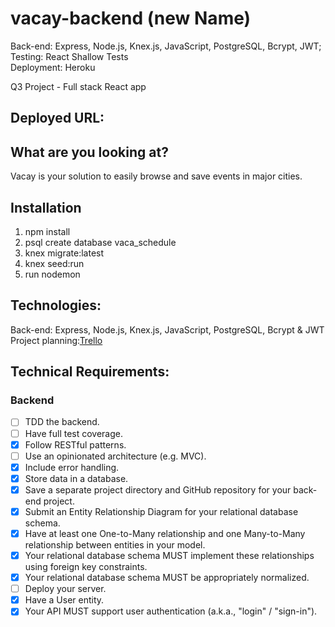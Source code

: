 # vacay-backend (new Name)
Back-end: Express, Node.js, Knex.js, JavaScript, PostgreSQL, Bcrypt, JWT;<br>
Testing: React Shallow Tests<br>
Deployment: Heroku <br>

Q3 Project - Full stack React app

## Deployed URL:

## What are you looking at?
Vacay is your solution to easily browse and save events in major cities.

## Installation
1. npm install
2. psql create database vaca_schedule
3. knex migrate:latest
4. knex seed:run
5. run nodemon


## Technologies:
Back-end: Express, Node.js, Knex.js, JavaScript, PostgreSQL, Bcrypt & JWT <br>
Project planning:[Trello](https://trello.com/b/6JR8BIc0/q3)

## Technical Requirements:
### Backend

- [ ] TDD the backend.
- [ ] Have full test coverage.
- [x] Follow RESTful patterns.
- [ ] Use an opinionated architecture (e.g. MVC).
- [x] Include error handling.
- [x] Store data in a database.
- [x] Save a separate project directory and GitHub repository for your back-end project.
- [x] Submit an Entity Relationship Diagram for your relational database schema.
- [x] Have at least one One-to-Many relationship and one Many-to-Many relationship between entities in your model.
- [x] Your relational database schema MUST implement these relationships using foreign key constraints.
- [x] Your relational database schema MUST be appropriately normalized.
- [ ] Deploy your server.
- [x] Have a User entity.
- [x] Your API MUST support user authentication (a.k.a., "login" / "sign-in").
